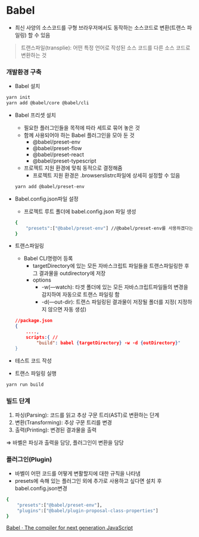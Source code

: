 # Babel

- 최신 사양의 소스코드를 구형 브라우저에서도 동작하는 소스코드로 변환(트랜스 파일링) 할 수 있음

> 트랜스파일(transplie): 어떤 특정 언어로 작성된 소스 코드를 다른 소스 코드로 변환하는 것
> 

### 개발환경 구축

- Babel 설치

```bash
yarn init
yarn add @babel/core @babel/cli
```

- Babel 프리셋 설치
    - 필요한 플러그인들을 목적에 따라 세트로 묶어 놓은 것
    - 함께 사용되어야 하는 Babel 플러그인을 모아 둔 것
        - @babel/preset-env
        - @babel/preset-flow
        - @babel/preset-react
        - @babel/preset-typescript
    - 프로젝트 지원 환경에 맞춰 동적으로 결정해줌
        - 프로젝트 지원 환경은 .browserslistrc파일에 상세히 설정할 수 있음
    
    ```bash
    yarn add @babel/preset-env
    ```
    
- Babel.config.json파일 설정
    - 프로젝트 루트 폴더에 babel.config.json 파일 생성
    
    ```bash
    {
    	"presets":["@babel/preset-env"] //@babel/preset-env를 사용하겠다는 의미
    }
    ```
    
- 트랜스파일링
    - Babel CLI명령어 등록
        - targetDirectory에 있는 모든 자바스크립트 파일들을 트랜스파일링한 후 그 결과물을 outdirectory에 저장
        - options
            - -w(—watch): 타겟 폴더에 있는 모든 자바스크립트파일들의 변경을 감지하여 자동으로 트랜스 파일링 함
            - -d(—out-dir): 트랜스 파일링된 결과물이 저장될 폴더를 지정( 지정하지 않으면 자동 생성)
    
    ```json
    //package.json
    {
    	....,
    	scripts:{ // 
    		"build": babel {targetDirectory} -w -d {outDirectory}"
    }
    ```
    
- 테스트 코드 작성
- 트랜스 파일링 실행

```bash
yarn run build
```

### 빌드 단계

1. 파싱(Parsing): 코드를 읽고 추상 구문 트리(AST)로 변환하는 단계
2. 변환(Transforming): 추상 구문 트리를 변경
3. 출력(Printing): 변경된 결과물을 출력

⇒ 바벨은 파싱과 출력을 담당, 플러그인이 변환을 담당

### 플러그인(Plugin)

- 바벨이 어떤 코드를 어떻게 변활할지에 대한 규칙을 나타냄
- presets에 속해 있는 플러그인 외에 추가로 사용하고 싶다면 설치 후 babel.config.json변경

```bash
{
	"presets":["@babel/preset-env"],
	"plugins":["@babel/plugin-proposal-class-properties"]
}
```

[Babel · The compiler for next generation JavaScript](https://babeljs.io/)